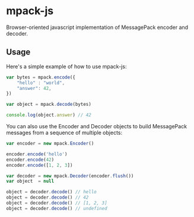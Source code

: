mpack-js
========

Browser-oriented javascript implementation of MessagePack encoder and decoder.

Usage
-----

Here's a simple example of how to use mpack-js:
```js
var bytes = mpack.encode({
    "hello" : "world",
    "answer": 42,
})

var object = mpack.decode(bytes)

console.log(object.answer) // 42
```

You can also use the Encoder and Decoder objects to build MessagePack messages
from a sequence of multiple objects:
```js
var encoder = new mpack.Encoder()

encoder.encode('hello')
encoder.encode(42)
encoder.encode([1, 2, 3])

var decoder = new mpack.Decoder(encoder.flush())
var object  = null

object = decoder.decode() // hello
object = decoder.decode() // 42
object = decoder.decode() // [1, 2, 3]
object = decoder.decode() // undefined
```
